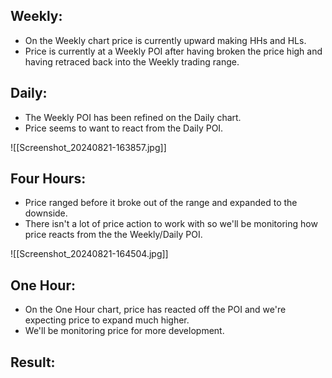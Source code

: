 
## Weekly:

- On the Weekly chart price is currently upward making HHs and HLs.
- Price is currently at a Weekly POI after having broken the price high and having retraced back into the Weekly trading range.

## Daily:

- The Weekly POI has been refined on the Daily chart.
- Price seems to want to react from the Daily POI.

![[Screenshot_20240821-163857.jpg]]

## Four Hours:

- Price ranged before it broke out of the range and expanded to the downside.
- There isn't a lot of price action to work with so we'll be monitoring how price reacts from the the Weekly/Daily POI.

![[Screenshot_20240821-164504.jpg]]

## One Hour:

- On the One Hour chart, price has reacted off the POI and we're expecting price to expand much higher.
- We'll be monitoring price for more development.

## Result: